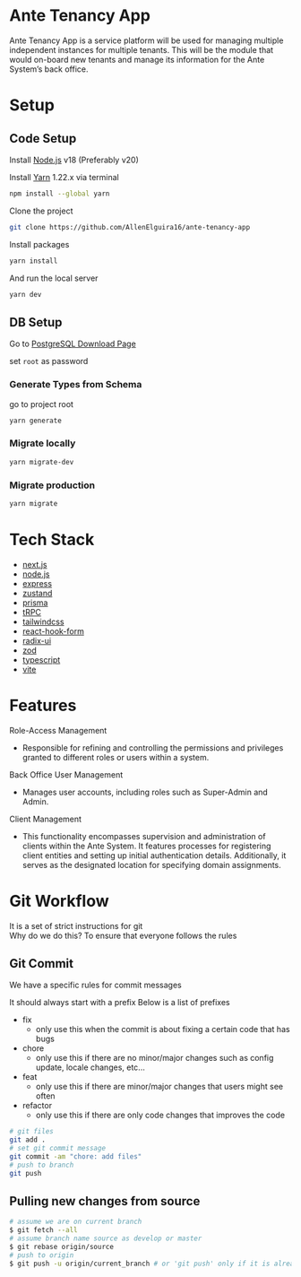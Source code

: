 # Ante Tenancy App

Ante Tenancy App is a service platform will be used for managing multiple independent instances for multiple tenants. This will be the module that would on-board new tenants and manage its information for the Ante System’s back office.

# Setup

## Code Setup

Install [Node.js](https://nodejs.org/en) v18 (Preferably v20)

Install [Yarn](https://classic.yarnpkg.com/en/) 1.22.x via terminal

```bash
npm install --global yarn
```

Clone the project

```bash
git clone https://github.com/AllenElguira16/ante-tenancy-app
```

Install packages

```bash
yarn install
```

And run the local server

```bash
yarn dev
```

## DB Setup

Go to [PostgreSQL Download Page](https://www.postgresql.org/download/)

set `root` as password

### Generate Types from Schema

go to project root

```bash
yarn generate
```

### Migrate locally

```bash
yarn migrate-dev
```

### Migrate production

```bash
yarn migrate
```

# Tech Stack

- [next.js](https://nextjs.org/)
- [node.js](https://nodejs.org/en/learn/getting-started/introduction-to-nodejs)
- [express](https://expressjs.com/)
- [zustand](https://docs.pmnd.rs/zustand/getting-started/introduction)
- [prisma](https://www.prisma.io/)
- [tRPC](https://trpc.io/docs)
- [tailwindcss](https://tailwindcss.com/)
- [react-hook-form](https://react-hook-form.com/)
- [radix-ui](https://www.radix-ui.com/)
- [zod](https://zod.dev/)
- [typescript](https://www.typescriptlang.org/)
- [vite](https://vitejs.dev/)

# Features

Role-Access Management

- Responsible for refining and controlling the permissions and privileges granted to different roles or users within a system.

Back Office User Management

- Manages user accounts, including roles such as Super-Admin and Admin.

Client Management

- This functionality encompasses supervision and administration of clients within the Ante System. It features processes for registering client entities and setting up initial authentication details. Additionally, it serves as the designated location for specifying domain assignments.

# Git Workflow

It is a set of strict instructions for git<br>
Why do we do this? To ensure that everyone follows the rules

## Git Commit

We have a specific rules for commit messages

It should always start with a prefix
Below is a list of prefixes

- fix
  - only use this when the commit is about fixing a certain code that has bugs
- chore
  - only use this if there are no minor/major changes such as config update, locale changes, etc...
- feat
  - only use this if there are minor/major changes that users might see often
- refactor
  - only use this if there are only code changes that improves the code

```bash
# git files
git add .
# set git commit message
git commit -am "chore: add files"
# push to branch
git push
```

## Pulling new changes from source

```bash
# assume we are on current branch
$ git fetch --all
# assume branch name source as develop or master
$ git rebase origin/source
# push to origin
$ git push -u origin/current_branch # or 'git push' only if it is already on upstream
```
